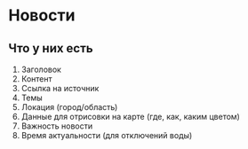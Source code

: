 # Новости

## Что у них есть

1. Заголовок
2. Контент
3. Ссылка на источник
4. Темы
5. Локация (город/область)
6. Данные для отрисовки на карте (где, как, каким цветом)
7. Важность новости
8. Время актуальности (для отключений воды)
